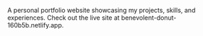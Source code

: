 A personal portfolio website showcasing my projects, skills, and experiences.
Check out the live site at benevolent-donut-160b5b.netlify.app.






